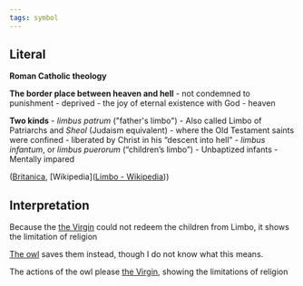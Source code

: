 ```yaml
---
tags: symbol 
---
```

## Literal
**Roman Catholic theology**

**The border place between heaven and hell**
	- not condemned to punishment
	- deprived 
		- the joy of eternal existence with God
		- heaven

**Two kinds**
	- *limbus patrum* ("father's limbo")
		- Also called Limbo of Patriarchs and *Sheol* (Judaism equivalent)
		- where the Old Testament saints were confined
		- liberated by Christ in his “descent into hell”
	- *limbus infantum*, or *limbus puerorum* (“children’s limbo”)
		- Unbaptized infants 
		- Mentally impared

([Britanica](https://www.britannica.com/topic/limbo-Roman-Catholic-theology#:~:text=limbo%2C%20in%20Roman,the%20mentally%20impaired.), [Wikipedia]([Limbo - Wikipedia](https://en.wikipedia.org/wiki/Limbo)))

## Interpretation
Because the [the Virgin](</Symbols/theVirgin.md>) could not redeem the children from Limbo, it shows the limitation of religion

[The owl](</Symbols/TheOwl.md>) saves them instead, though I do not know what this means.

The actions of the owl please [the Virgin](</Symbols/theVirgin.md>), showing the limitations of religion